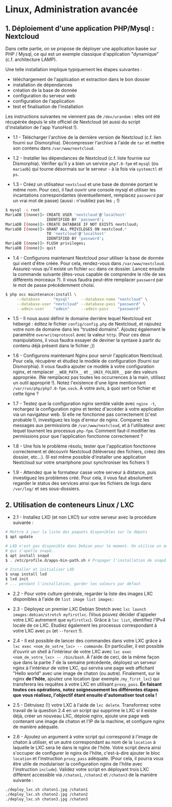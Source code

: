 # Linux, Administration avancée

## 1. Déploiement d'une application PHP/Mysql : Nextcloud

Dans cette partie, on se propose de déployer une application basée sur PHP /
Mysql, ce qui est un exemple classique d'application "dynamique" (c.f.
architecture LAMP).

Une telle installation implique typiquement les étapes suivantes :
- téléchargement de l'application et extraction dans le bon dossier
- installation de dépendances
- création de la base de donnée
- configuration du serveur web
- configuration de l'application
- test et finalisation de l'installation

Les instructions suivantes ne viennent pas de `/dev/urandom` : elles ont été
récupérée depuis le site officiel de Nextcloud (et aussi du script
d'installation de l'app YunoHost !).

- 1.1 - Télécharger l'archive de la dernière version de Nextcloud (c.f. lien
fourni sur Dismorphia). Décompresser l'archive à l'aide de `tar` et mettre son
contenu dans `/var/www/nextcloud`.

- 1.2 - Installer les dépendances de Nextcloud (c.f. liste fournie sur
Dismorphia). Vérifier qu'il y a bien un service `php7.0-fpm` et `mysql` (ou
`mariadb`) qui tourne désormais sur le serveur - à la fois via `systemctl` et
`ps`.

- 1.3 - Créez un utilisateur `nextcloud` et une base de donnée portant le même
nom. Pour ceci, il faut ouvrir une console mysql et utiliser les incantations
correspondantes (éventuellement, remplacez `password` par un vrai mot de passe)
(aussi : n'oubliez pas les `;` !)

```bash
$ mysql -u root
MariaDB [(none)]> CREATE USER 'nextcloud'@'localhost' 
                  IDENTIFIED BY 'password';
MariaDB [(none)]> CREATE DATABASE IF NOT EXISTS nextcloud;
MariaDB [(none)]> GRANT ALL PRIVILEGES ON nextcloud.*
                  TO 'nextcloud'@'localhost'
                  IDENTIFIED BY 'password';
MariaDB [(none)]> FLUSH privileges;
MariaDB [(none)]> quit
```

- 1.4 - Configurons maintenant Nextcloud pour utiliser la base de donnée qui
  vient d'être créée. Pour cela, rendez-vous dans `/var/www/nextcloud`.
  Assurez-vous qu'il existe un fichier `occ` dans ce dossier. Lancez ensuite
  la commande suivante (êtes-vous capable de comprendre le rôle de ses
  différents morceaux ?). Il vous faudra peut-être remplacer `password` par le
  mot de passe précédemment choisi.

```bash
$ php occ maintenance:install \
     --database      "mysql"     --database-name "nextcloud" \
     --database-user "nextcloud" --database-pass "password" \
     --admin-user    "admin"     --admin-pass    "password"
```

- 1.5 - Il nous aussi définir le domaine derrière lequel Nextcloud est hébergé :
éditez le fichier `config/config.php` de Nextcloud, et rajoutez votre nom de
domaine dans les "trusted domains". Ajoutez également le paramètre
`overwriteprotocol` avec la valeur `http`. (Pour ces deux manipulations, il
vous faudra essayer de deviner la syntaxe à partir du contenu déjà présent dans
le fichier ;))

- 1.6 - Configurons maintenant Nginx pour servir l'application Nextcloud. Pour
  cela, récupérer et étudiez le modèle de configuration (fourni sur Dismorphia).
  Il vous faudra ajouter ce modèle à votre configuration nginx, et remplacer 
  `__WEB_PATH__` et `__UNIX_FOLDER__` par des valeurs appropriée. (Ne remplacez
  pas toutes les occurrences à la main, utilisez un outil approprié !).
  Notez l'existence d'une ligne mentionnant `/var/run/php/php7.0-fpm.sock`. À
  votre avis, à quoi sert ce fichier et cette ligne ?

- 1.7 - Testez que la configuration nginx semble valide avec `nginx -t`,
  rechargez la configuration nginx et tentez d'accéder à votre application via
  un navigateur web. Si elle ne fonctionne pas correctement (c'est probable !),
  investiguez les logs d'erreur de nginx. Comparez les messages aux permissions
  de `/var/www/nextcloud`, et à l'utilisateur avec lequel tournent les processus
  `php-fpm`. Comment faut-il modifier les permissions pour que l'application 
  fonctionne correctement ?
  
- 1.8 - Une fois le problème résolu, tester que l'application fonctionne
  correctement et découvrir Nextcloud (téléversez des fichiers, créez des
  dossier, etc...). (Il est même possible d'installer une application Nextcloud
  sur votre smartphone pour synchroniser les fichiers !)

- 1.9 - Attendez que le formateur casse votre serveur à distance, puis
  investiguez les problèmes créé. Pour cela, il vous faut absolument regarder le
  status des services ainsi que les fichiers de logs dans `/var/log/` et ses
  sous-dossiers.


## 2. Utilisation de conteneurs Linux / LXC

- 2.1 - Installez LXD (et non LXC!) sur votre serveur avec la procédure suivante :

```bash
# Mettre à jour la liste des paquets disponibles sur le dépots
$ apt update

# LXD n'est pas disponible dans Debian pour le moment. On utilise un outil
# qui s'apelle snapd..
$ apt install snapd
$ . /etc/profile.d/apps-bin-path.sh # Propager l'installation de snapd...

# Installer et initialiser LXD
$ snap install lxd
$ lxd init
# ... pendant l'installation, garder les valeurs par défaut
```

- 2.2 - Pour votre culture générale, regarder la liste des images LXC
  disponibles à l'aide de `list image list images:`

- 2.3 - Déployez un premier LXC Debian Stretch avec `lxc launch
  images:debian/stretch myfirstlxc`. (Vous pouvez décider d'appeler votre LXC
  autrement que `myfirstlxc`). Grâce à `lxc list`, identifiez l'IPv4 locale de
  ce LXC. Etudiez également les processus correspondant à votre LXC avec `ps`
  (et `--forest` !).

- 2.4 - Il est possible de lancer des commandes dans votre LXC grâce à `lxc exec
  <nom_de_votre_lxc> -- commande`. En particulier, il est possible d'ouvrir un
  shell à l'intérieur de votre LXC avec `lxc exec <nom_de_votre_lxc> --
  /bin/bash`. À l'aide de ceci, de la même façon que dans la partie 7 de la
  semaine précédente, déployez un serveur nginx à l'intérieur de votre LXC, qui
  servira une page web affichant "Hello world" avec une image de chaton (ou
  autre). Finalement, sur le nginx **de l'hôte**, ajoutez une location (par
  exemple `/my_first_lxc`) qui transferera les requêtes à votre LXC en utilisant
  `proxy_pass`. **En faisant toutes ces opérations, notez soigneusement les
  différentes étapes que vous réalisez, l'objectif étant ensuite d'automatiser
  tout cela !**

- 2.5 - Détruisez (!) votre LXC à l'aide de `lxc delete`. Transformez votre
  travail de la question 2.4 en un script qui supprime le LXC si il existe déjà, 
  créer un nouveau LXC, déploie nginx, ajoute une page web contenant une image 
  de chaton et l'IP de la machine, et configure nginx de manière adéquate.

- 2.6 - Ajoutez un argument à votre script qui correspond à l'image de chaton
  à utiliser, et un autre correspondant au nom de la `location` à laquelle le
  LXC sera lié dans le nginx de l'hôte.  Votre script devra ainsi s'occuper de
  configurer le nginx de l'hôte, c'est-à-dire ajouter le bloc `location` et
  l'instruction `proxy_pass` adéquate. (Pour cela, il pourra vous être utile
  de modulariser la configuration nginx de l'hôte avec l'instruction
  `include`). Validez votre script en déployant trois LXC différent accessible
  via `/chaton1`, `/chaton2` et `/chaton3` de la manière suivante :

```bash
./deploy_lxc.sh chaton1.jpg /chaton1
./deploy_lxc.sh chaton2.jpg /chaton2
./deploy_lxc.sh chaton3.jpg /chaton3
```


